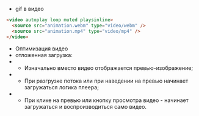 - gif в видео

```html
<video autoplay loop muted playsinline>
  <source src="animation.webm" type="video/webm" />
  <source src="animation.mp4" type="video/mp4" />
</video>
```

- Оптимизация видео
- отложенная загрузка:
- - Изначально вместо видео отображается превью-изображение;
- - При разгрузке потока или при наведении на превью начинает загружаться логика плеера;
- - При клике на превью или кнопку просмотра видео - начинает загружаться и воспроизводиться само видео.
